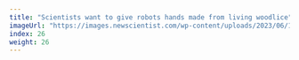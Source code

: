 ```yaml
---
title: "Scientists want to give robots hands made from living woodlice"
imageUrl: "https://images.newscientist.com/wp-content/uploads/2023/06/16151456/SEI_160370335.jpg?width=600"
index: 26
weight: 26
---
```

